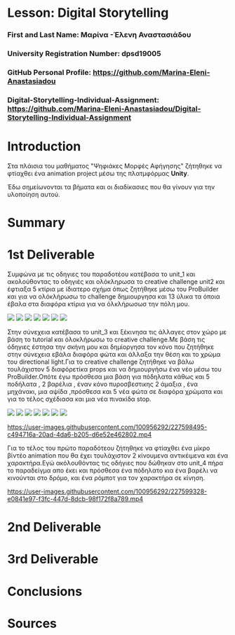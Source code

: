 # Lesson: Digital Storytelling

### First and Last Name: Μαρίνα -Έλενη Αναστασιάδου 
### University Registration Number: dpsd19005
### GitHub Personal Profile: https://github.com/Marina-Eleni-Anastasiadou
### Digital-Storytelling-Individual-Assignment: https://github.com/Marina-Eleni-Anastasiadou/Digital-Storytelling-Individual-Assignment

# Introduction
Στα πλάισια του μαθήματος "Ψηφιάκες Μορφές Αφήγησης" ζήτηθηκε να φτίαχθει ένα animation project μέσω της πλατμφόρμας **Unity**.
<p>Έδω σημείωνονται τα βήματα και οι διαδίκασιες που θα γίνουν για την υλοποίηση αυτού.</p>


# Summary


# 1st Deliverable
<p>Συμφώνα με τις οδηγιες του παραδοτέου κατέβασα  το unit_1 και ακολούθοντας το οδηγιές και ολόκληρωσα το creative challenge unit2 και έφτιαξα 5 κτίρια με ίδιατερο σχήμα όπως ζητήθηκε μέσω του ProBuilder και για να ολόκλήρωσω το challenge δημιουργησα και 13 ύλικα  τα όποια έβαλα στα διαφόρα κτίρια για να όλκλήρωσωσ την πόλη μου.</p>

![](https://github.com/Marina-Eleni-Anastasiadou/Digital-Storytelling-Individual-Assignment/blob/main/my_report/NEO_1.png)
![](https://github.com/Marina-Eleni-Anastasiadou/Digital-Storytelling-Individual-Assignment/blob/main/my_report/NEO_2.png)
![](https://github.com/Marina-Eleni-Anastasiadou/Digital-Storytelling-Individual-Assignment/blob/main/my_report/NEO_3.png)
![](https://github.com/Marina-Eleni-Anastasiadou/Digital-Storytelling-Individual-Assignment/blob/main/my_report/NEO_4.png)
![](https://github.com/Marina-Eleni-Anastasiadou/Digital-Storytelling-Individual-Assignment/blob/main/my_report/NEO_5.png)
![](https://github.com/Marina-Eleni-Anastasiadou/Digital-Storytelling-Individual-Assignment/blob/main/my_report/NEO_6.png)
![](https://github.com/Marina-Eleni-Anastasiadou/Digital-Storytelling-Individual-Assignment/blob/main/my_report/NEO_7.png)







<p>Στην σύνεχεια κατέβασα το unit_3 και ξέκινησα τις άλλαγες στον χώρο με βάση το tutorial και όλοκλήρωσω το creative challenge.Με βάση τις όδηγιες έστησα την σκήνη μου και δημίοργησα τον κόνο που ζητήθηκε στην σύνεχεια εβάλα διαφόρα φώτα και άλλαξα την θέση και το χρώμα του directional light.Για το creative challenge ζητήθηκε να  βάλω τουλάχιστον 5 διαφόρετίκα props και να δημιουργήσω ένα νέο μέσω του ProBuilder.Οπότε έγω πρόσθεσα μια βάση για πόδηλατα κάθως και 5 ποδήλατα , 2 βαρέλια , έναν κόνο πυροσβεστικης 2 άμαξια , ένα μηχάνακι, μια αψίδα ,πρόσθεσα και 5 νέα φώτα σε διαφόρα χρώματα  και για το τέλος σχέδιασα και μια νέα πινακίδα stop.</p>

![](https://github.com/Marina-Eleni-Anastasiadou/Digital-Storytelling-Individual-Assignment/blob/main/my_report/FOTO_KONOY.png)
![](https://github.com/Marina-Eleni-Anastasiadou/Digital-Storytelling-Individual-Assignment/blob/main/my_report/NEA%20SKINI.png)
![](https://github.com/Marina-Eleni-Anastasiadou/Digital-Storytelling-Individual-Assignment/blob/main/my_report/NEA%20SKINI2.png)
![](https://github.com/Marina-Eleni-Anastasiadou/Digital-Storytelling-Individual-Assignment/blob/main/my_report/NEA%20SKINI3.png)
![](https://github.com/Marina-Eleni-Anastasiadou/Digital-Storytelling-Individual-Assignment/blob/main/my_report/NEA%20SKINI4.png)
![](https://github.com/Marina-Eleni-Anastasiadou/Digital-Storytelling-Individual-Assignment/blob/main/my_report/NEA%20SKINI5.png)
![](https://github.com/Marina-Eleni-Anastasiadou/Digital-Storytelling-Individual-Assignment/blob/main/my_report/STOP.png)


https://user-images.githubusercontent.com/100956292/227598495-c494716a-20ad-4da6-b205-d6e52e462802.mp4


<p>Για το τέλος του πρώτο παραδότεου ζήτηθηκε να φτίαχθει ένα μίκρο βίντέο animation που θα έχει τουλάχιστον 2 κίνουμενα αντικέιμενα  και ένα χαρακτήρα.Εγώ ακόλουθόντας τις οδήγιες που δώθηκαν στο unit_4 πήρα το παραδείγμα απο έκει και πρόσθεσα ένα πόδηλατο κια ένα βαρέλι να κινούνται στο δρόμο, και ένα ρόμποτ για τον χαρακτήρα σε κίνηση.
</p>


https://user-images.githubusercontent.com/100956292/227599328-e0841e97-f3fc-447d-8dcb-98f172f8a789.mp4



# 2nd Deliverable


# 3rd Deliverable 


# Conclusions


# Sources
